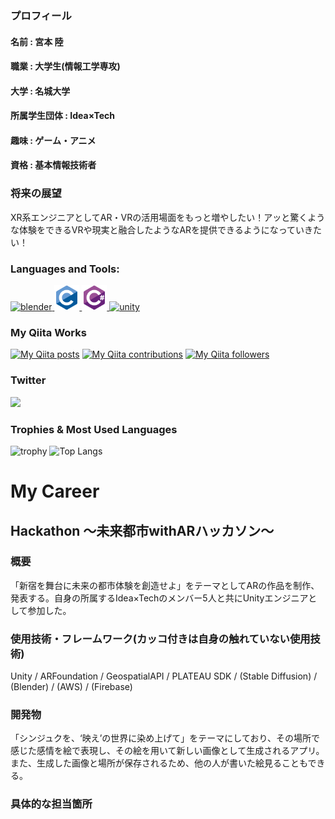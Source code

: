 ### プロフィール
#### 名前 : 宮本 陸
#### 職業 : 大学生(情報工学専攻)
#### 大学 : 名城大学
#### 所属学生団体 : Idea×Tech 
#### 趣味 : ゲーム・アニメ
#### 資格 : 基本情報技術者
### 将来の展望
XR系エンジニアとしてAR・VRの活用場面をもっと増やしたい！アッと驚くような体験をできるVRや現実と融合したようなARを提供できるようになっていきたい！

<p align="left">
</p>

<h3 align="left">Languages and Tools:</h3>
<p align="left"> <a href="https://www.blender.org/" target="_blank" rel="noreferrer"> <img src="https://download.blender.org/branding/community/blender_community_badge_white.svg" alt="blender" width="40" height="40"/> </a> <a href="https://www.cprogramming.com/" target="_blank" rel="noreferrer"> <img src="https://raw.githubusercontent.com/devicons/devicon/master/icons/c/c-original.svg" alt="c" width="40" height="40"/> </a> <a href="https://www.w3schools.com/cs/" target="_blank" rel="noreferrer"> <img src="https://raw.githubusercontent.com/devicons/devicon/master/icons/csharp/csharp-original.svg" alt="csharp" width="40" height="40"/> </a> <a href="https://unity.com/" target="_blank" rel="noreferrer"> <img src="https://www.vectorlogo.zone/logos/unity3d/unity3d-icon.svg" alt="unity" width="40" height="40"/> </a> </p>


### My Qiita Works
[![My Qiita posts](https://qiita-badge.apiapi.app/s/MR_IdTe/posts.svg)](http://qiita.com/MR_IdTe)
[![My Qiita contributions](https://qiita-badge.apiapi.app/s/MR_IdTe/contributions.svg)](http://qiita.com/MR_IdTe)
[![My Qiita followers](https://qiita-badge.apiapi.app/s/MR_IdTe/followers.svg)](http://qiita.com/MR_IdTe)

### Twitter
<a href="http://twitter.com/MR_1213_">
    <img height="20" src="https://img.shields.io/twitter/follow/yutkat?label=Twitter&logo=twitter&style=flat" />
  </a>  

### Trophies & Most Used Languages
![trophy](https://github-profile-trophy.vercel.app/?username=MR-1213)
![Top Langs](https://github-readme-stats.vercel.app/api/top-langs/?username=MR-1213&layout=compact&hide=c%2B%2B,c)

# My Career
## Hackathon ～未来都市withARハッカソン～

### 概要
「新宿を舞台に未来の都市体験を創造せよ」をテーマとしてARの作品を制作、発表する。自身の所属するIdea×Techのメンバー5人と共にUnityエンジニアとして参加した。

### 使用技術・フレームワーク(カッコ付きは自身の触れていない使用技術)
Unity / ARFoundation / GeospatialAPI / PLATEAU SDK / (Stable Diffusion) / (Blender) / (AWS) / (Firebase)

### 開発物
「シンジュクを、‘映え’の世界に染め上げて」をテーマにしており、その場所で感じた感情を絵で表現し、その絵を用いて新しい画像として生成されるアプリ。
また、生成した画像と場所が保存されるため、他の人が書いた絵見ることもできる。

### 具体的な担当箇所

